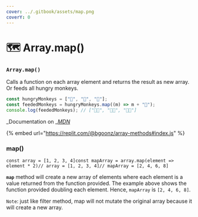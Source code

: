 ```yaml
---
cover: ../.gitbook/assets/map.png
coverY: 0
---
```


# 🗺 Array.map()

### `Array.map()` <a href="d50b" id="d50b"></a>

Calls a function on each array element and returns the result as new array. Or feeds all hungry monkeys.

```javascript
const hungryMonkeys = ["🐒", "🦍", "🦧"];
const feededMonkeys = hungryMonkeys.map((m) => m + "🍌");
console.log(feededMonkeys); // ["🐒🍌", "🦍🍌", "🦧🍌"]
```

\_Documentation on \_[_MDN_](https://developer.mozilla.org/docs/Web/JavaScript/Reference/Global\_Objects/Array/map)

{% embed url="https://replit.com/@bgoonz/array-methods#index.js" %}

### map() <a href="230b" id="230b"></a>

```
const array = [1, 2, 3, 4]const mapArray = array.map(element => element * 2)// array = [1, 2, 3, 4]// mapArray = [2, 4, 6, 8]
```

**`map`** method will create a new array of elements where each element is a value returned from the function provided. The example above shows the function provided doubling each element. Hence, `mapArray` is `[2, 4, 6, 8]`.

`Note`: just like filter method, map will not mutate the original array because it will create a new array.
